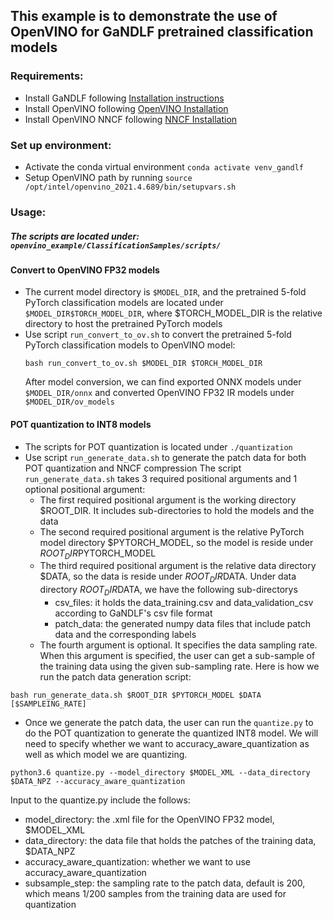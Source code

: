 ## This example is to demonstrate the use of OpenVINO for GaNDLF pretrained classification models

### Requirements:
- Install GaNDLF following [Installation instructions](https://cbica.github.io/GaNDLF/setup)
- Install OpenVINO following [OpenVINO Installation](https://docs.openvino.ai/latest/openvino_docs_install_guides_installing_openvino_linux.html)
- Install OpenVINO NNCF following [NNCF Installation](https://github.com/openvinotoolkit/nncf#installation)

### Set up environment:
- Activate the conda virtual environment ```conda activate venv_gandlf```
- Setup OpenVINO path by running ```source /opt/intel/openvino_2021.4.689/bin/setupvars.sh```

### Usage: 
##### The scripts are located under: ```openvino_example/ClassificationSamples/scripts/```

#### Convert to OpenVINO FP32 models
- The current model directory is ```$MODEL_DIR```, and the pretrained 5-fold PyTorch classification models are located under ```$MODEL_DIR$TORCH_MODEL_DIR```, 
  where $TORCH_MODEL_DIR is the relative directory to host the pretrained PyTorch models
- Use script ```run_convert_to_ov.sh``` to convert the pretrained 5-fold PyTorch classification models to OpenVINO model:
  ```
  bash run_convert_to_ov.sh $MODEL_DIR $TORCH_MODEL_DIR
  ```
  After model conversion, we can find exported ONNX models under ```$MODEL_DIR/onnx``` and converted OpenVINO FP32 IR models under ```$MODEL_DIR/ov_models```
 
#### POT quantization to INT8 models
- The scripts for POT quantization is located under ```./quantization```
- Use script ```run_generate_data.sh``` to generate the patch data for both POT quantization and NNCF compression
The script ```run_generate_data.sh``` takes 3 required positional arguments and 1 optional positional argument:
  - The first required positional argument is the working directory $ROOT_DIR. It includes sub-directories to hold the models and the data
  - The second required positional argument is the relative PyTorch model directory $PYTORCH_MODEL, so the model is reside under $ROOT_DIR$PYTORCH_MODEL
  - The third required positional argument is the relative data directory $DATA, so the data is reside under $ROOT_DIR$DATA. Under data directory $ROOT_DIR$DATA, we have the following sub-directorys
      - csv_files: it holds the data_training.csv and data_validation_csv according to GaNDLF's csv file format
      - patch_data: the generated numpy data files that include patch data and the corresponding labels
  - The fourth argument is optional. It specifies the data sampling rate. When this argument is specified, the user can get a sub-sample of the training data using the given sub-sampling rate. 
Here is how we run the patch data generation script:
```
bash run_generate_data.sh $ROOT_DIR $PYTORCH_MODEL $DATA [$SAMPLEING_RATE]
```
- Once we generate the patch data, the user can run the ```quantize.py``` to do the POT quantization to generate the quantized INT8 model. 
We will need to specify whether we want to accuracy_aware_quantization as well as which model we are quantizing. 
``` 
python3.6 quantize.py --model_directory $MODEL_XML --data_directory $DATA_NPZ --accuracy_aware_quantization
```
Input to the quantize.py include the follows:
- model_directory: the .xml file for the OpenVINO FP32 model, $MODEL_XML
- data_directory: the data file that holds the patches of the training data, $DATA_NPZ
- accuracy_aware_quantization: whether we want to use accuracy_aware_quantization
- subsample_step: the sampling rate to the patch data, default is 200, which means 1/200 samples from the training data are used for quantization




